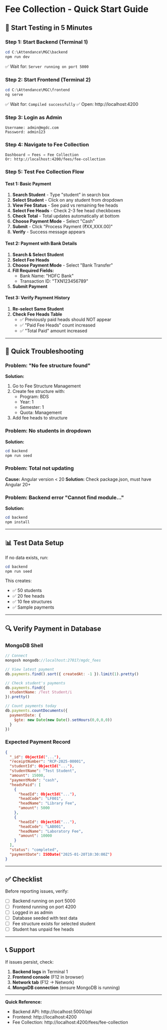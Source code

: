 # Fee Collection - Quick Start Guide

## 🚀 Start Testing in 5 Minutes

### Step 1: Start Backend (Terminal 1)
```powershell
cd C:\Attendance\MGC\backend
npm run dev
```
✅ Wait for: `Server running on port 5000`

### Step 2: Start Frontend (Terminal 2)
```powershell
cd C:\Attendance\MGC\frontend
ng serve
```
✅ Wait for: `Compiled successfully`
✅ Open: http://localhost:4200

### Step 3: Login as Admin
```
Username: admin@mgdc.com
Password: admin123
```

### Step 4: Navigate to Fee Collection
```
Dashboard → Fees → Fee Collection
Or: http://localhost:4200/fees/fee-collection
```

### Step 5: Test Fee Collection Flow

#### Test 1: Basic Payment
1. **Search Student** - Type "student" in search box
2. **Select Student** - Click on any student from dropdown
3. **View Fee Status** - See paid vs remaining fee heads
4. **Select Fee Heads** - Check 2-3 fee head checkboxes
5. **Check Total** - Total updates automatically at bottom
6. **Choose Payment Mode** - Select "Cash"
7. **Submit** - Click "Process Payment (₹XX,XXX.00)"
8. **Verify** - Success message appears

#### Test 2: Payment with Bank Details
1. **Search & Select Student**
2. **Select Fee Heads**
3. **Choose Payment Mode** - Select "Bank Transfer"
4. **Fill Required Fields:**
   - Bank Name: "HDFC Bank"
   - Transaction ID: "TXN123456789"
5. **Submit Payment**

#### Test 3: Verify Payment History
1. **Re-select Same Student**
2. **Check Fee Heads Table**
   - ✅ Previously paid heads should NOT appear
   - ✅ "Paid Fee Heads" count increased
   - ✅ "Total Paid" amount increased

---

## 🐛 Quick Troubleshooting

### Problem: "No fee structure found"
**Solution:**
1. Go to Fee Structure Management
2. Create fee structure with:
   - Program: BDS
   - Year: 1
   - Semester: 1
   - Quota: Management
3. Add fee heads to structure

### Problem: No students in dropdown
**Solution:**
```powershell
cd backend
npm run seed
```

### Problem: Total not updating
**Cause:** Angular version < 20
**Solution:** Check package.json, must have Angular 20+

### Problem: Backend error "Cannot find module..."
**Solution:**
```powershell
cd backend
npm install
```

---

## 📊 Test Data Setup

If no data exists, run:
```powershell
cd backend
npm run seed
```

This creates:
- ✅ 50 students
- ✅ 20 fee heads
- ✅ 10 fee structures
- ✅ Sample payments

---

## 🔍 Verify Payment in Database

### MongoDB Shell
```javascript
// Connect
mongosh mongodb://localhost:27017/mgdc_fees

// View latest payment
db.payments.find().sort({ createdAt: -1 }).limit(1).pretty()

// Check student's payments
db.payments.find({ 
  studentName: /Test Student/i 
}).pretty()

// Count payments today
db.payments.countDocuments({
  paymentDate: {
    $gte: new Date(new Date().setHours(0,0,0,0))
  }
})
```

### Expected Payment Record
```json
{
  "_id": ObjectId("..."),
  "receiptNumber": "RCP-2025-00001",
  "studentId": ObjectId("..."),
  "studentName": "Test Student",
  "amount": 15000,
  "paymentMode": "cash",
  "headsPaid": [
    {
      "headId": ObjectId("..."),
      "headCode": "LF001",
      "headName": "Library Fee",
      "amount": 5000
    },
    {
      "headId": ObjectId("..."),
      "headCode": "LAB001",
      "headName": "Laboratory Fee",
      "amount": 10000
    }
  ],
  "status": "completed",
  "paymentDate": ISODate("2025-01-20T10:30:00Z")
}
```

---

## ✅ Checklist

Before reporting issues, verify:

- [ ] Backend running on port 5000
- [ ] Frontend running on port 4200
- [ ] Logged in as admin
- [ ] Database seeded with test data
- [ ] Fee structure exists for selected student
- [ ] Student has unpaid fee heads

---

## 📞 Support

If issues persist, check:
1. **Backend logs** in Terminal 1
2. **Frontend console** (F12 in browser)
3. **Network tab** (F12 → Network)
4. **MongoDB connection** (ensure MongoDB is running)

---

**Quick Reference:**
- Backend API: http://localhost:5000/api
- Frontend: http://localhost:4200
- Fee Collection: http://localhost:4200/fees/fee-collection
